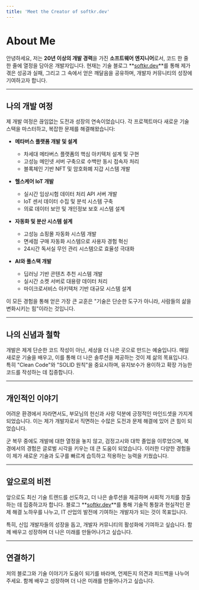 ```yaml
---
title: 'Meet the Creator of softkr.dev'
---
```


# About Me

안녕하세요, 저는 **20년 이상의 개발 경력**을 가진 **소프트웨어 엔지니어**로서, 코드 한 줄 한 줄에 열정을 담아온 개발자입니다. 현재는 기술 블로그 **[softkr.dev](https://softkr.dev)**를 통해 제가 겪은 성공과 실패, 그리고 그 속에서 얻은 깨달음을 공유하며, 개발자 커뮤니티의 성장에 기여하고자 합니다.

---

## 나의 개발 여정

제 개발 여정은 끊임없는 도전과 성장의 연속이었습니다. 각 프로젝트마다 새로운 기술 스택을 마스터하고, 복잡한 문제를 해결해왔습니다:

- **메타버스 플랫폼 개발 및 설계**

  - 차세대 메타버스 플랫폼의 핵심 아키텍처 설계 및 구현
  - 고성능 메인넷 서버 구축으로 수백만 동시 접속자 처리
  - 블록체인 기반 NFT 및 암호화폐 지갑 시스템 개발

- **헬스케어 IoT 개발**

  - 실시간 임상시험 데이터 처리 API 서버 개발
  - IoT 센서 데이터 수집 및 분석 시스템 구축
  - 의료 데이터 보안 및 개인정보 보호 시스템 설계

- **자동화 및 분산 시스템 설계**

  - 고성능 쇼핑몰 자동화 시스템 개발
  - 면세점 구매 자동화 시스템으로 사용자 경험 혁신
  - 24시간 독서실 무인 관리 시스템으로 효율성 극대화

- **AI와 풀스택 개발**
  - 딥러닝 기반 콘텐츠 추천 시스템 개발
  - 실시간 소켓 서버로 대용량 데이터 처리
  - 마이크로서비스 아키텍처 기반 대규모 시스템 설계

이 모든 경험을 통해 얻은 가장 큰 교훈은 "기술은 단순한 도구가 아니라, 사람들의 삶을 변화시키는 힘"이라는 것입니다.

---

## 나의 신념과 철학

개발은 제게 단순한 코드 작성이 아닌, 세상을 더 나은 곳으로 만드는 예술입니다. 매일 새로운 기술을 배우고, 이를 통해 더 나은 솔루션을 제공하는 것이 제 삶의 목표입니다. 특히 "Clean Code"와 "SOLID 원칙"을 중요시하며, 유지보수가 용이하고 확장 가능한 코드를 작성하는 데 집중합니다.

---

## 개인적인 이야기

어려운 환경에서 자라면서도, 부모님의 헌신과 사랑 덕분에 긍정적인 마인드셋을 가지게 되었습니다. 이는 제가 개발자로서 직면하는 수많은 도전과 문제 해결에 있어 큰 힘이 되었습니다.

군 복무 중에도 개발에 대한 열정을 놓지 않고, 검정고시와 대학 졸업을 이루었으며, 북경에서의 경험은 글로벌 시각을 키우는 데 큰 도움이 되었습니다. 이러한 다양한 경험들이 제가 새로운 기술과 도구를 빠르게 습득하고 적용하는 능력을 키웠습니다.

---

## 앞으로의 비전

앞으로도 최신 기술 트렌드를 선도하고, 더 나은 솔루션을 제공하며 사회적 가치를 창출하는 데 집중하고자 합니다. 블로그 **[softkr.dev](https://softkr.dev)**를 통해 기술적 통찰과 현실적인 문제 해결 노하우를 나누고, IT 산업의 발전에 기여하는 개발자가 되는 것이 목표입니다.

특히, 신입 개발자들의 성장을 돕고, 개발자 커뮤니티의 활성화에 기여하고 싶습니다. 함께 배우고 성장하며 더 나은 미래를 만들어나가고 싶습니다.

---

## 연결하기

저의 블로그와 기술 이야기가 도움이 되기를 바라며, 언제든지 의견과 피드백을 나누어 주세요. 함께 배우고 성장하며 더 나은 미래를 만들어나가고 싶습니다.
